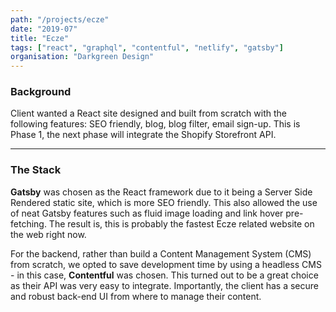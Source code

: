 ```yaml
---
path: "/projects/ecze"
date: "2019-07"
title: "Ecze"
tags: ["react", "graphql", "contentful", "netlify", "gatsby"]
organisation: "Darkgreen Design"
---
```


### Background

Client wanted a React site designed and built from scratch with the following features: SEO friendly, blog, blog filter, email sign-up. This is Phase 1, the next phase will integrate the Shopify Storefront API.

---

### The Stack

**Gatsby** was chosen as the React framework due to it being a Server Side Rendered static site, which is more SEO friendly. This also allowed the use of neat Gatsby features such as fluid image loading and link hover pre-fetching. The result is, this is probably the fastest Ecze related website on the web right now.

For the backend, rather than build a Content Management System (CMS) from scratch, we opted to save development time by using a headless CMS - in this case, **Contentful** was chosen. This turned out to be a great choice as their API was very easy to integrate. Importantly, the client has a secure and robust back-end UI from where to manage their content.

